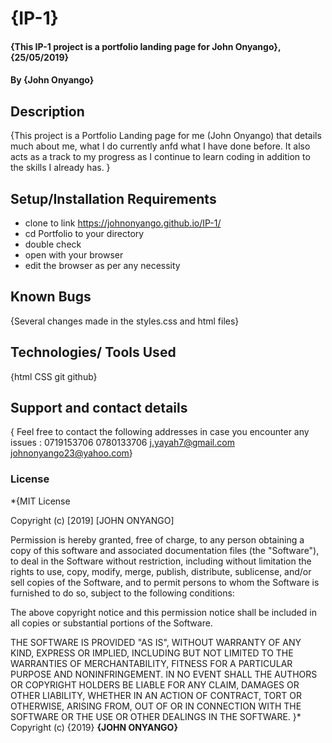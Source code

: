 # {IP-1}
#### {This IP-1 project is a portfolio landing page for John Onyango}, {25/05/2019}
#### By **{John Onyango}**
## Description
{This project is a Portfolio Landing page for me (John Onyango) that details much about me, what I do currently anfd what I have done before. It also acts as a track to my progress as I continue to learn coding in addition to the skills I already has. }
## Setup/Installation Requirements
* clone to link https://johnonyango.github.io/IP-1/
* cd Portfolio to your directory
* double check
* open with your browser
* edit the browser as per any necessity
## Known Bugs
{Several changes made in the styles.css and html files}
## Technologies/ Tools Used
{html
CSS
git
github}
## Support and contact details
{ Feel free to contact the following addresses in case you encounter any issues :
0719153706
0780133706
j.yayah7@gmail.com
johnonyango23@yahoo.com}
### License
*{MIT License

Copyright (c) [2019] [JOHN ONYANGO]

Permission is hereby granted, free of charge, to any person obtaining a copy
of this software and associated documentation files (the "Software"), to deal
in the Software without restriction, including without limitation the rights
to use, copy, modify, merge, publish, distribute, sublicense, and/or sell
copies of the Software, and to permit persons to whom the Software is
furnished to do so, subject to the following conditions:

The above copyright notice and this permission notice shall be included in all
copies or substantial portions of the Software.

THE SOFTWARE IS PROVIDED "AS IS", WITHOUT WARRANTY OF ANY KIND, EXPRESS OR
IMPLIED, INCLUDING BUT NOT LIMITED TO THE WARRANTIES OF MERCHANTABILITY,
FITNESS FOR A PARTICULAR PURPOSE AND NONINFRINGEMENT. IN NO EVENT SHALL THE
AUTHORS OR COPYRIGHT HOLDERS BE LIABLE FOR ANY CLAIM, DAMAGES OR OTHER
LIABILITY, WHETHER IN AN ACTION OF CONTRACT, TORT OR OTHERWISE, ARISING FROM,
OUT OF OR IN CONNECTION WITH THE SOFTWARE OR THE USE OR OTHER DEALINGS IN THE
SOFTWARE.
}*
Copyright (c) {2019} **{JOHN ONYANGO}**
